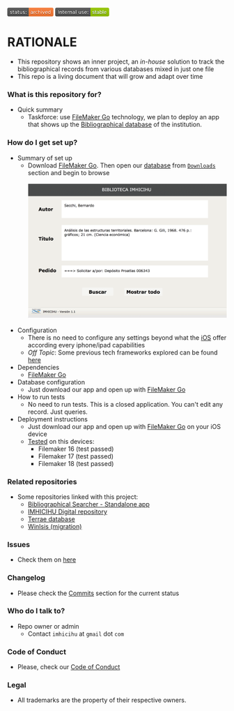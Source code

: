 ![archived](images/3278295154-status_archived.png)
![internaluse-green](images/3847436881-internal_use_stable.png)

# RATIONALE #

* This repository shows an inner project, an _in-house_ solution to track the bibliographical records from various databases mixed in just one file
* This repo is a living document that will grow and adapt over time

### What is this repository for? ###

* Quick summary
    - Taskforce: use [FileMaker Go](https://apps.apple.com/app/filemaker-go-17/id1274628191) technology, we plan to deploy an app that shows up the [Bibliographical database](https://bitbucket.org/imhicihu/terrae-database/src/master/) of the institution.

### How do I get set up? ###

* Summary of set up
    - Download [FileMaker Go](https://itunes.apple.com/us/app/filemaker-go-17/id1274628191?mt=8). Then open our [database](downloads/BibliotecaIMHICIHU.fmp12) from [`Downloads`](/downloads/) section and begin to browse
<BR></BR>
![search_query.gif](images/3335697373-2019-08-06%2014.10.26.gif)
<BR></BR>
* Configuration
    - There is no need to configure any settings beyond what the [iOS](https://wikipedia.org/wiki/IOS) offer according every iphone/ipad capabilities
    - _Off Topic_: Some previous tech frameworks explored can be found [here](https://bitbucket.org/imhicihu/bibliographic-data-on-ios-devices/issues/1/code-frameworks)
* Dependencies
    - [FileMaker Go](https://itunes.apple.com/us/app/filemaker-go-17/id1274628191?mt=8)
* Database configuration
    - Just download our app and open up with [FileMaker Go](https://apps.apple.com/app/filemaker-go-17/id1274628191)
* How to run tests
    - No need to run tests. This is a closed application. You can't edit any record. Just queries.
* Deployment instructions
    - Just download our app and open up with [FileMaker Go](https://apps.apple.com/app/filemaker-go-17/id1274628191) on your iOS device
    - [Tested](https://bitbucket.org/imhicihu/bibliographic-data-on-ios-devices/src/master/tests.md) on this devices:
        + Filemaker 16 (test passed)
        + Filemaker 17 (test passed)
        + Filemaker 18 (test passed)      

### Related repositories ###

* Some repositories linked with this project:
     - [Bibliographical Searcher - Standalone app](https://bitbucket.org/imhicihu/bibliographical-searcher-stand-alone-app/)
     - [IMHICIHU Digital repository](https://bitbucket.org/digital_repository/imhicihu-digital-repository/)
     - [Terrae database](https://bitbucket.org/imhicihu/terrae-database/src/master/)
     - [WinIsis (migration)](https://bitbucket.org/imhicihu/winisis-migration/src/master/)

### Issues ###

* Check them on [here](https://bitbucket.org/imhicihu/bibliographic-data-on-ios-devices/issues)

### Changelog ###

* Please check the [Commits](https://bitbucket.org/imhicihu/bibliographic-data-on-ios-devices/commits/) section for the current status

### Who do I talk to? ###

* Repo owner or admin
    - Contact `imhicihu` at `gmail` dot `com`

### Code of Conduct

* Please, check our [Code of Conduct](code_of_conduct.md)

### Legal ###

* All trademarks are the property of their respective owners.